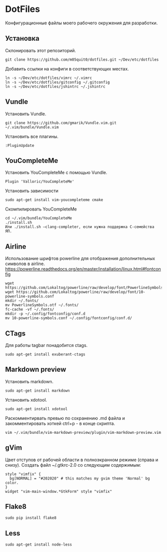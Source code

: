 # DotFiles

Конфигурационные файлы моего рабочего окружения для разработки.

## Установка
Склонировать этот репозиторий.

    git clone https://github.com/m05quit0/dotfiles.git ~/Dev/etc/dotfiles

Добавить ссылки на конфиги в соответствующих местах.

    ln -s ~/Dev/etc/dotfiles/vimrc ~/.vimrc
    ln -s ~/Dev/etc/dotfiles/gitconfig ~/.gitconfig
    ln -s ~/Dev/etc/dotfiles/jshintrc ~/.jshintrc

## Vundle
Установить Vundle.

    git clone https://github.com/gmarik/Vundle.vim.git ~/.vim/bundle/Vundle.vim

Установить все плагины.

    :PluginUpdate

## YouCompleteMe
Установить YouCompleteMe с помощью Vundle.

    Plugin 'Valloric/YouCompleteMe'

Установить зависимости

    sudo apt-get install vim-youcompleteme cmake

Скомпилировать YouCompleteMe

    cd ~/.vim/bundle/YouCompleteMe
    ./install.sh
    Или ./install.sh —clang-completer, если нужна поддержка C-семейства ЯП.

## Airline
Использование шрифтов powerline для отображения дополнительных символов в airline.
https://powerline.readthedocs.org/en/master/installation/linux.html#fontconfig

    wget https://github.com/Lokaltog/powerline/raw/develop/font/PowerlineSymbols.otf
    wget https://github.com/Lokaltog/powerline/raw/develop/font/10-powerline-symbols.conf
    mkdir ~/.fonts/
    mv PowerlineSymbols.otf ~/.fonts/
    fc-cache -vf ~/.fonts/
    mkdir -p ~/.config/fontconfig/conf.d
    mv 10-powerline-symbols.conf ~/.config/fontconfig/conf.d/

## CTags
Для работы tagbar понадобится ctags.

    sudo apt-get install exuberant-ctags

## Markdown preview
Установить markdown.

    sudo apt-get install markdown

Установить xdotool.

    sudo apt-get install xdotool

Раскомментирвать превью по сохранению .md файла и закомментировать хоткей ctrl+p - в конце скрипта.

    vim ~/.vim/bundle/vim-markdown-preview/plugin/vim-markdown-preview.vim

## gVim
Цвет отступов от рабочей области в полноэкранном режиме (справа и снизу).
Создать файл ~/.gtkrc-2.0 cо следующим содержимым:

    style "vimfix" {
      bg[NORMAL] = "#202020" # this matches my gvim theme 'Normal' bg color.
    }
    widget "vim-main-window.*GtkForm" style "vimfix"

## Flake8
    
    sudo pip install flake8

## Less

    sudo apt-get install node-less
